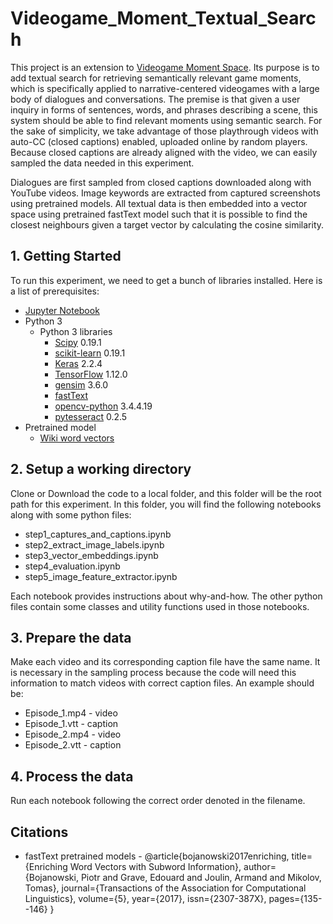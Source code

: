 # Videogame_Moment_Textual_Search

This project is an extension to [Videogame Moment Space](https://github.com/Xiaoxuan-Zhang/Videogame_Moment_Visualization). Its purpose is to add textual search for retrieving semantically relevant game moments, which is specifically applied to narrative-centered videogames with a large body of dialogues and conversations. The premise is that given a user inquiry in forms of sentences, words, and phrases describing a scene, this system should be able to find relevant moments using semantic search. For the sake of simplicity, we take advantage of those playthrough videos with auto-CC (closed captions) enabled, uploaded online by random players. Because closed captions are already aligned with the video, we can easily sampled the data needed in this experiment.

Dialogues are first sampled from closed captions downloaded along with YouTube videos. Image keywords are extracted from captured screenshots using pretrained models. All textual data is then embedded into a vector space using pretrained fastText model such that it is possible to find the closest neighbours given a target vector by calculating the cosine similarity. 

## 1. Getting Started
To run this experiment, we need to get a bunch of libraries installed.
Here is a list of prerequisites:

* [Jupyter Notebook](http://jupyter.org/)
* Python 3
  * Python 3 libraries
    * [Scipy](https://www.scipy.org/) 0.19.1
    * [scikit-learn](http://scikit-learn.org/stable/) 0.19.1
    * [Keras](https://keras.io/) 2.2.4
    * [TensorFlow](https://keras.io/) 1.12.0
    * [gensim](https://radimrehurek.com/gensim/) 3.6.0
    * [fastText](https://fasttext.cc/)
    * [opencv-python](https://opencv-python-tutroals.readthedocs.io/en/latest/py_tutorials/py_tutorials.html) 3.4.4.19
    * [pytesseract](https://pypi.org/project/pytesseract/) 0.2.5
* Pretrained model
  * [Wiki word vectors](https://s3-us-west-1.amazonaws.com/fasttext-vectors/wiki.en.zip)
    
## 2. Setup a working directory
Clone or Download the code to a local folder, and this folder will be the root path for this experiment.
In this folder, you will find the following notebooks along with some python files:
  * step1_captures_and_captions.ipynb<br>
  * step2_extract_image_labels.ipynb<br>
  * step3_vector_embeddings.ipynb<br>
  * step4_evaluation.ipynb<br>
  * step5_image_feature_extractor.ipynb<br>

Each notebook provides instructions about why-and-how. The other python files contain some classes and utility functions used in those notebooks.

## 3. Prepare the data
Make each video and its corresponding caption file have the same name. It is necessary in the sampling process because the code will need this information to match videos with correct caption files. An example should be:
* Episode_1.mp4 - video<br>
* Episode_1.vtt - caption<br>
* Episode_2.mp4 - video<br>
* Episode_2.vtt - caption<br>

## 4. Process the data
Run each notebook following the correct order denoted in the filename.


## Citations
- fastText pretrained models -
@article{bojanowski2017enriching,
  title={Enriching Word Vectors with Subword Information},
  author={Bojanowski, Piotr and Grave, Edouard and Joulin, Armand and Mikolov, Tomas},
  journal={Transactions of the Association for Computational Linguistics},
  volume={5},
  year={2017},
  issn={2307-387X},
  pages={135--146}
}
